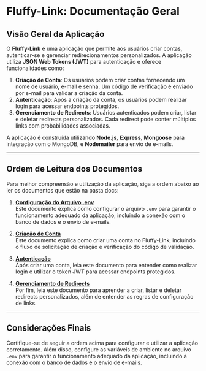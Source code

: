 # Fluffy-Link: Documentação Geral

## Visão Geral da Aplicação

O **Fluffy-Link** é uma aplicação que permite aos usuários criar contas, autenticar-se e gerenciar redirecionamentos personalizados. A aplicação utiliza **JSON Web Tokens (JWT)** para autenticação e oferece funcionalidades como:

1. **Criação de Conta**: Os usuários podem criar contas fornecendo um nome de usuário, e-mail e senha. Um código de verificação é enviado por e-mail para validar a criação da conta.
2. **Autenticação**: Após a criação da conta, os usuários podem realizar login para acessar endpoints protegidos.
3. **Gerenciamento de Redirects**: Usuários autenticados podem criar, listar e deletar redirects personalizados. Cada redirect pode conter múltiplos links com probabilidades associadas.

A aplicação é construída utilizando **Node.js**, **Express**, **Mongoose** para integração com o MongoDB, e **Nodemailer** para envio de e-mails.

---

## Ordem de Leitura dos Documentos

Para melhor compreensão e utilização da aplicação, siga a ordem abaixo ao ler os documentos que estão na pasta docs:

1. **[Configuração do Arquivo .env](docs/configDotEnv.md)**  
   Este documento explica como configurar o arquivo `.env` para garantir o funcionamento adequado da aplicação, incluindo a conexão com o banco de dados e o envio de e-mails.

2. **[Criação de Conta](docs/criacaoDeContaDoc.md)**  
   Este documento explica como criar uma conta no Fluffy-Link, incluindo o fluxo de solicitação de criação e verificação do código de validação.

3. **[Autenticação](docs/authDoc.md)**  
   Após criar uma conta, leia este documento para entender como realizar login e utilizar o token JWT para acessar endpoints protegidos.

4. **[Gerenciamento de Redirects](docs/redirectsDoc.md)**  
   Por fim, leia este documento para aprender a criar, listar e deletar redirects personalizados, além de entender as regras de configuração de links.

---

## Considerações Finais

Certifique-se de seguir a ordem acima para configurar e utilizar a aplicação corretamente. Além disso, configure as variáveis de ambiente no arquivo `.env` para garantir o funcionamento adequado da aplicação, incluindo a conexão com o banco de dados e o envio de e-mails.
